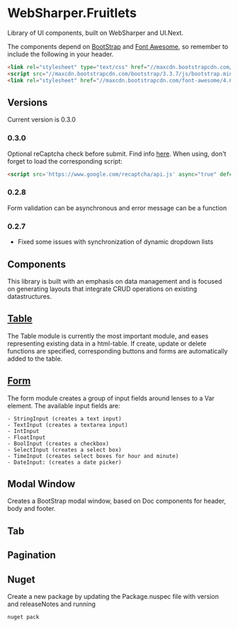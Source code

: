 # WebSharper.Fruitlets


Library of UI components, built on WebSharper and UI.Next.

The components depend on [BootStrap](http://getbootstrap.com/) and [Font Awesome](http://fontawesome.io/), 
so remember to include the following in your header.

```html
<link rel="stylesheet" type="text/css" href="//maxcdn.bootstrapcdn.com/bootstrap/3.3.7/css/bootstrap.min.css" />
<script src="//maxcdn.bootstrapcdn.com/bootstrap/3.3.7/js/bootstrap.min.js"></script>
<link rel="stylesheet" href="//maxcdn.bootstrapcdn.com/font-awesome/4.6.3/css/font-awesome.min.css" />   
```

## Versions
Current version is 0.3.0

### 0.3.0

Optional reCaptcha check before submit. Find info [here](https://www.google.com/recaptcha). When using, don't forget to load the corresponding script:

```html
<script src='https://www.google.com/recaptcha/api.js' async="true" defer="true"></script>
```

### 0.2.8

Form validation can be asynchronous and error message can be a function

### 0.2.7

* Fixed some issues with synchronization of dynamic dropdown lists

## Components
This library is built with an emphasis on data management and is focused on generating layouts that integrate CRUD operations on existing datastructures.

## [Table](docs/Table.md)

The Table module is currently the most important module, and eases representing existing data in a html-table. 
If create, update or delete functions are specified, corresponding buttons and forms are automatically added to the table.

## [Form](docs/Form.md)

The form module creates a group of input fields around lenses to a Var element.
The available input fields are:
    
    - StringInput (creates a text input)
    - TextInput (creates a textarea input)
    - IntInput
    - FloatInput
    - BoolInput (creates a checkbox)
    - SelectInput (creates a select box)
    - TimeInput (creates select boxes for hour and minute)
    - DateInput: (creates a date picker)

## Modal Window

Creates a BootStrap modal window, based on Doc components for header, body and footer.

## Tab

## Pagination

## Nuget

Create a new package by updating the Package.nuspec file with version and releaseNotes and running

    nuget pack

